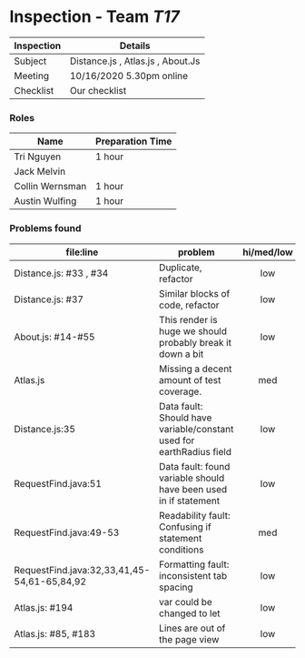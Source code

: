 # Inspection - Team *T17* 
 
| Inspection | Details |
| ----- | ----- |
| Subject | Distance.js , Atlas.js , About.Js|
| Meeting | 10/16/2020 5.30pm online|
| Checklist | Our checklist |

### Roles

| Name | Preparation Time |
| ---- | ---- |
| Tri Nguyen | 1 hour |
| Jack Melvin |  |
| Collin Wernsman | 1 hour |
| Austin Wulfing | 1 hour |

### Problems found

| file:line | problem | hi/med/low | who found | github#  |
| --- | --- | :---: | :---: | --- |
| Distance.js: #33 , #34 | Duplicate, refactor | low | CodeCliamte/Tri | #194 |
| Distance.js: #37 | Similar blocks of code, refactor| low | CodeClimate/tri | #195 |
| About.js: #14-#55| This render is huge we should probably break it down a bit | low | Tri| #196 |
| Atlas.js | Missing a decent amount of test coverage. | med | CodeClimate/Tri | #197 |
| Distance.js:35 | Data fault: Should have variable/constant used for earthRadius field | low | Collin Wernsman | #205 |
| RequestFind.java:51 | Data fault: found variable should have been used in if statement | low | Collin Wernsman | #206 |
| RequestFind.java:49-53 | Readability fault: Confusing if statement conditions | med | Collin Wernsman | #207 |
| RequestFind.java:32,33,41,45-54,61-65,84,92 | Formatting fault: inconsistent tab spacing | low | Collin Wernsman | #208 |
| Atlas.js: #194 | var could be changed to let | low | wulfing | #200 |
| Atlas.js: #85, #183 | Lines are out of the page view | low | wulfing | #201
